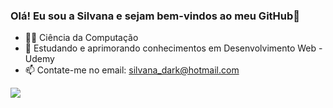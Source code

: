 ### Olá! Eu sou a Silvana e sejam bem-vindos ao meu GitHub👋

- 👩‍💻 Ciência da Computação
- 🌱 Estudando e aprimorando conhecimentos em Desenvolvimento Web - Udemy
- 📫 Contate-me no email: silvana_dark@hotmail.com

<div>
    <a href="https://www.linkedin.com/in/silvana-vaz-os%C3%B3rio-6328a71a7" target="_blank"><img src="https://img.shields.io/badge/-LinkedIn-%230077B5?style=for-the-badge&logo=linkedin&logoColor=white" target="_blank"></a> 
  </div>
